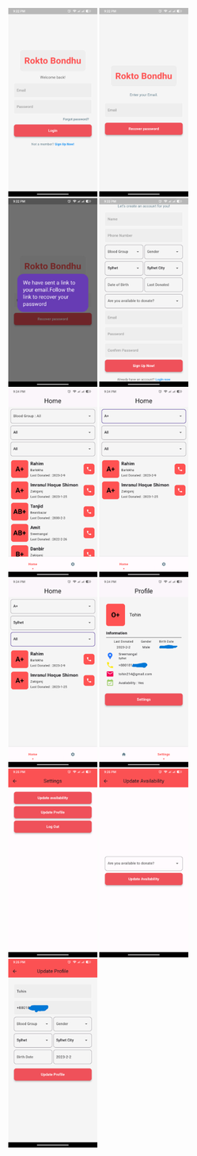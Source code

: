 <img src="s/1.png" alt="alt text" width="180" height="380"> <img src="s/2.png" alt="alt text" width="180" height="380"> <img src="s/3.png" alt="alt text" width="180" height="380"> 
<img src="s/4.png" alt="alt text" width="180" height="380"> <img src="s/5.png" alt="alt text" width="180" height="380"> <img src="s/6.png" alt="alt text" width="180" height="380"> 
<img src="s/7.png" alt="alt text" width="180" height="380"> <img src="s/8.png" alt="alt text" width="180" height="380"> <img src="s/9.png" alt="alt text" width="180" height="380"> 
<img src="s/10.png" alt="alt text" width="180" height="380"> <img src="s/11.png" alt="alt text" width="180" height="380"> 
